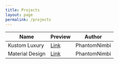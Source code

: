 ```yaml
---
title: Projects
layout: page
permalink: /projects
---
```



| Name | Preview | Author |
| --- | --- | --- |
| Kustom Luxury | [Link](https://user-images.githubusercontent.com/17615050/271112192-1ccaf20d-42bf-4b96-849a-573560e9d504.png) | PhantomNimbi |
| Material Design | [Link](https://user-images.githubusercontent.com/17615050/271109706-fc386b2d-e210-4ea7-abdc-c85ce891244e.png) | PhantomNimbi |